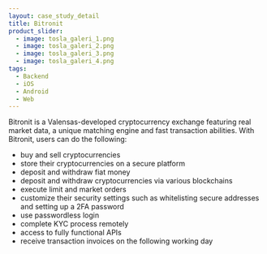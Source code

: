 ```yaml
---
layout: case_study_detail
title: Bitronit
product_slider:
  - image: tosla_galeri_1.png
  - image: tosla_galeri_2.png
  - image: tosla_galeri_3.png
  - image: tosla_galeri_4.png
tags:
  - Backend
  - iOS
  - Android
  - Web
---
```


Bitronit is a Valensas-developed cryptocurrency exchange featuring real market data, a unique matching engine and fast transaction abilities. With Bitronit, users can do the following:

- buy and sell cryptocurrencies
- store their cryptocurrencies on a secure platform
- deposit and withdraw fiat money
- deposit and withdraw cryptocurrencies via various blockchains
- execute limit and market orders
- customize their security settings such as whitelisting secure addresses and setting up a 2FA password
- use passwordless login
- complete KYC process remotely
- access to fully functional APIs
- receive transaction invoices on the following working day
